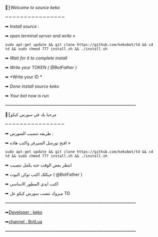 🔰┇*Welcome to source keko*

*┉ ┉ ┉ ┉ ┉ ┉ ┉ ┉ ┉ ┉ ┉ ┉ ┉ ┉ ┉ ┉*

➥   *Install source :*

➥   *open terminal server and write »*

 `sudo apt-get update && git clone https://github.com/kekobot/td && cd td && sudo chmod 777 install.sh && ./install.sh` 


➥  *Wait for it to complete install*

➥  *Write your TOKEN ( @BotFather )*

➥  *Write your ID *


➥  *Done install source keko*

➥  *Your bot now is run*

┉┉┉┉┉┉┉┉┉┉┉┉┉┉┉┉┉┉┉┉┉┉┉┉┉┉┉┉┉┉┉┉┉┉┉┉┉┉┉┉┉┉┉┉┉┉┉┉┉┉┉

🔰┇مرحبا بك في سورس كيكو 

┉ ┉ ┉ ┉ ┉ ┉ ┉ ┉ ┉ ┉ ┉ ┉ ┉ ┉ ┉ ┉ 


➥   طريقه تنصيب السورس :

➥   افتح تورمنل السيرفر واكتب هاذه »

 `sudo apt-get update && git clone https://github.com/kekobot/td && cd td && sudo chmod 777 install.sh && ./install.sh` 


➥  انتظر بعض الوقت حته يكمل تنصيب 

➥  حيكلك اكتب توكن البوت ( @BotFather )

➥  اكتب ايدي المطور الاساسي 


➥  مبروك تنصب سورس كيكو عل TD

┉┉┉┉┉┉┉┉┉┉┉┉┉┉┉┉┉┉┉┉┉┉┉┉┉┉┉┉┉┉┉┉┉┉┉┉┉┉┉┉┉┉┉┉┉┉┉┉┉┉┉


➥[Developer : keko](https://t.me/hhhhd)

➥[channel : BotLua](https://t.me/botlua)


┉┉┉┉┉┉┉┉┉┉┉┉┉┉┉┉┉┉┉┉┉┉┉┉┉┉┉┉┉┉┉┉┉┉┉┉┉┉┉┉┉┉┉┉┉┉┉┉┉┉┉


